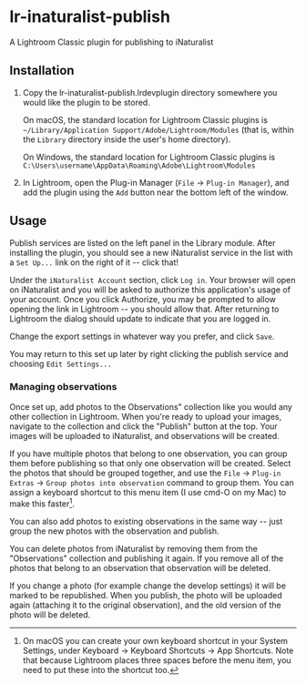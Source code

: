 # lr-inaturalist-publish

A Lightroom Classic plugin for publishing to iNaturalist

## Installation

1) Copy the lr-inaturalist-publish.lrdevplugin directory somewhere you would
   like the plugin to be stored.

   On macOS, the standard location for Lightroom Classic plugins is
   `~/Library/Application Support/Adobe/Lightroom/Modules` (that is, within
   the `Library` directory inside the user's home directory).

   On Windows, the standard location for Lightroom Classic plugins is
   `C:\Users\username\AppData\Roaming\Adobe\Lightroom\Modules`

2) In Lightroom, open the Plug-in Manager (`File` -> `Plug-in Manager`), and
   add the plugin using the `Add` button near the bottom left of the window.

## Usage

Publish services are listed on the left panel in the Library module. After
installing the plugin, you should see a new iNaturalist service in the list
with a `Set Up...` link on the right of it -- click that!

Under the `iNaturalist Account` section, click `Log in`. Your browser will open
on iNaturalist and you will be asked to authorize this application's usage of
your account. Once you click Authorize, you may be prompted to allow opening
the link in Lightroom -- you should allow that. After returning to Lightroom
the dialog should update to indicate that you are logged in.

Change the export settings in whatever way you prefer, and click `Save`.

You may return to this set up later by right clicking the publish service and
choosing `Edit Settings...`

### Managing observations

Once set up, add photos to the Observations" collection like you would any
other collection in Lightroom. When you're ready to upload your images,
navigate to the collection and click the "Publish" button at the top. Your
images will be uploaded to iNaturalist, and observations will be created.

If you have multiple photos that belong to one observation, you can group them
before publishing so that only one observation will be created. Select the
photos that should be grouped together, and use the `File` -> `Plug-in Extras`
-> `Group photos into observation` command to group them. You can assign a
keyboard shortcut to this menu item (I use cmd-O on my Mac) to make this
faster[^1].

You can also add photos to existing observations in the same way -- just group
the new photos with the observation and publish.

You can delete photos from iNaturalist by removing them from the "Observations"
collection and publishing it again. If you remove all of the photos that belong
to an observation that observation will be deleted.

If you change a photo (for example change the develop settings) it will be
marked to be republished. When you publish, the photo will be uploaded again
(attaching it to the original observation), and the old version of the photo
will be deleted.

[^1]: On macOS you can create your own keyboard shortcut in your System Settings,
under Keyboard -> Keyboard Shortcuts -> App Shortcuts. Note that because
Lightroom places three spaces before the menu item, you need to put these into
the shortcut too.

